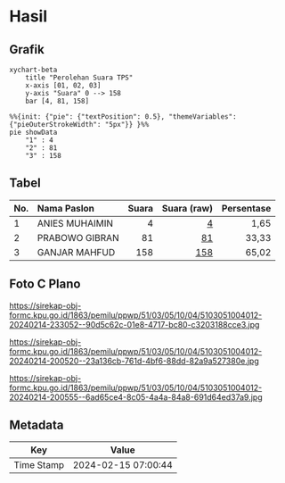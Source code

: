 # Hasil

## Grafik

```mermaid
xychart-beta
    title "Perolehan Suara TPS"
    x-axis [01, 02, 03]
    y-axis "Suara" 0 --> 158
    bar [4, 81, 158]
```

```mermaid
%%{init: {"pie": {"textPosition": 0.5}, "themeVariables": {"pieOuterStrokeWidth": "5px"}} }%%
pie showData
    "1" : 4
    "2" : 81
    "3" : 158
```

## Tabel

| No. | Nama Paslon    | Suara | Suara (raw) | Persentase |
|:--- |:-------------- | -----:| -----------:| ----------:|
| 1   | ANIES MUHAIMIN | 4     | [4][p-1]    | 1,65       |
| 2   | PRABOWO GIBRAN | 81    | [81][p-2]   | 33,33      |
| 3   | GANJAR MAHFUD  | 158   | [158][p-3]  | 65,02      |


[p-1]: https://github.com/gigit-pemilu/pemilu-2024-51-bali/blob/main/pilpres/hitung-suara/sub/51-bali/sub/03-badung/sub/05-kuta-selatan/sub/1004-benoa/sub/012-tps/sub/paslon-1.txt
[p-2]: https://github.com/gigit-pemilu/pemilu-2024-51-bali/blob/main/pilpres/hitung-suara/sub/51-bali/sub/03-badung/sub/05-kuta-selatan/sub/1004-benoa/sub/012-tps/sub/paslon-2.txt
[p-3]: https://github.com/gigit-pemilu/pemilu-2024-51-bali/blob/main/pilpres/hitung-suara/sub/51-bali/sub/03-badung/sub/05-kuta-selatan/sub/1004-benoa/sub/012-tps/sub/paslon-3.txt

## Foto C Plano

https://sirekap-obj-formc.kpu.go.id/1863/pemilu/ppwp/51/03/05/10/04/5103051004012-20240214-233052--90d5c62c-01e8-4717-bc80-c3203188cce3.jpg

https://sirekap-obj-formc.kpu.go.id/1863/pemilu/ppwp/51/03/05/10/04/5103051004012-20240214-200520--23a136cb-761d-4bf6-88dd-82a9a527380e.jpg

https://sirekap-obj-formc.kpu.go.id/1863/pemilu/ppwp/51/03/05/10/04/5103051004012-20240214-200555--6ad65ce4-8c05-4a4a-84a8-691d64ed37a9.jpg


## Metadata

| Key        | Value               |
| ---------- | ------------------- |
| Time Stamp | 2024-02-15 07:00:44 |



